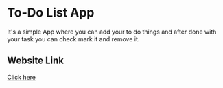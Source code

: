 
# To-Do List App

It's a simple App where you can add your to do things and after done with your task you can check mark it and remove it.



## Website Link

[Click here](https://dish9.github.io/To-Do-List-App/)

